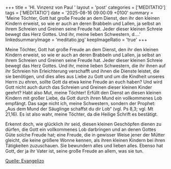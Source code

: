 +++
title = 'Hl. Vinzenz von Paul  '
layout = 'post'
categories = ['MEDITATIO']
tags = ['MEDITATIO']
date = '2025-08-16 09:00:09 +0100'
summary = 'Meine Töchter, Gott hat große Freude an dem Dienst, den ihr den kleinen Kindern erweist, so wie er auch an deren Brabbeln und Lallen, ja selbst an ihrem Schreien und Greinen seine Freude hat. Jeder dieser kleinen Schreie bewegt das Herz Gottes. Und ihr, meine lieben Schwestern, d....'
linkedsummaryImage = 'meditatio.jpg'
keepImageRatio = 'true'
+++


Meine Töchter, Gott hat große Freude an dem Dienst, den ihr den kleinen Kindern erweist, so wie er auch an deren Brabbeln und Lallen, ja selbst an ihrem Schreien und Greinen seine Freude hat. Jeder dieser kleinen Schreie bewegt das Herz Gottes. Und ihr, meine lieben Schwestern, die ihr ihnen auf ihr Schreien hin Erleichterung verschafft und ihnen die Dienste leistet, die sie benötigen, und dies alles aus Liebe zu Gott und um die Kindheit unseres Herrn zu ehren, sollte Gott da etwa keine Freude an euch haben? Und wird Gott nicht auch durch das Schreien und Greinen dieser kleinen Kinder geehrt? Habt also Mut, meine Töchter! Erfüllt den Dienst an diesen kleinen Kindern mit großer Liebe, da Gott durch ihren Mund ein vollkommenes Lob empfängt.<!--more--> Das sage nicht ich, meine Schwestern, sondern der Prophet: „Aus dem Mund der Säuglinge schaffst du dir Lob“ (vgl. Ps 8,3; vgl. Mt 21,16). Es ist also wahr, meine Töchter, da die Heilige Schrift es bestätigt.
 
Erkennt doch, wie glücklich ihr seid, diesen kleinen Geschöpfen dienen zu dürfen, die Gott ein vollkommenes Lob darbringen und an denen Gottes Güte solche Freude hat; eine Freude, die in gewisser Weise jener der Mütter gleicht, die keine größere Wonne kennen, als ihren kleinen Kindern bei ihren Tätigkeiten zuzuschauen. Sie bewundern alles und lieben alles. Ebenso hat Gott, der ja ihr Vater ist, seine große Freude an allem, was sie tun.
 



[Quelle: Evangelizo](https://evangeliumtagfuertag.org/DE/gospel)
